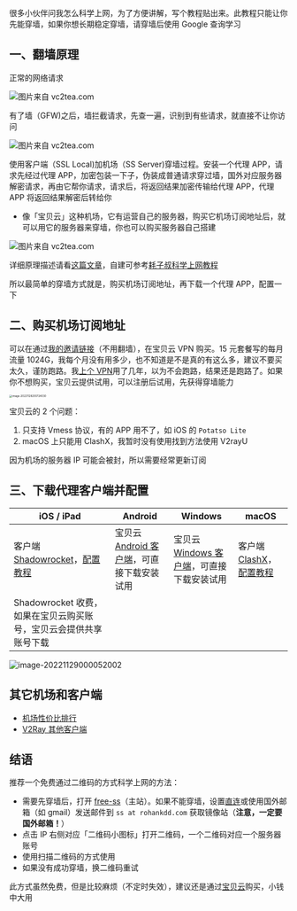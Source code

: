 很多小伙伴问我怎么科学上网，为了方便讲解，写个教程贴出来。此教程只能让你先能穿墙，如果你想长期稳定穿墙，请穿墙后使用 Google 查询学习

## 一、翻墙原理

正常的网络请求

![图片来自 vc2tea.com](https://deppwang.oss-cn-beijing.aliyuncs.com/blog/20221128203043.png)

有了墙（GFW)之后，墙拦截请求，先查一遍，识别到有些请求，就直接不让你访问

![图片来自 vc2tea.com](https://deppwang.oss-cn-beijing.aliyuncs.com/blog/20221128203113.png)

使用客户端（SSL Local)加机场（SS Server)穿墙过程。安装一个代理 APP，请求先经过代理 APP，加密包装一下子，伪装成普通请求穿过墙，国外对应服务器解密请求，再由它帮你请求，请求后，将返回结果加密传输给代理 APP，代理 APP 将返回结果解密后转给你

- 像「宝贝云」这种机场，它有运营自己的服务器，购买它机场订阅地址后，就可以用它的服务器来穿墙，你也可以购买服务器自己搭建

![图片来自 vc2tea.com](http://vc2tea.com/public/upload/whats-shadowsocks-04.png)

详细原理描述请看[这篇文章](http://vc2tea.com/whats-shadowsocks/)，自建可参考[耗子叔科学上网教程](https://github.com/haoel/haoel.github.io)

所以最简单的穿墙方式就是，购买机场订阅地址，再下载一个代理 APP，配置一下

## 二、购买机场订阅地址

可以在通过[我的邀请链接](https://v3ssy.xyz/#/register?code=jTQRsoYP)（不用翻墙），在宝贝云 VPN 购买。15 元套餐写的每月流量 1024G，我每个月没有用多少，也不知道是不是真的有这么多，建议不要买太久，谨防跑路。我[上个 VPN](http://netboost.co/)用了几年，以为不会跑路，结果还是跑路了。如果你不想购买，宝贝云提供试用，可以注册后试用，先获得穿墙能力

<img src="https://deppwang.oss-cn-beijing.aliyuncs.com/blog/20221128200724.png" alt="image-20221128200724030" style="zoom: 33%;" />

宝贝云的 2 个问题：

1. 只支持 Vmess 协议，有的 APP 用不了，如 iOS 的 `Potatso Lite`
2. macOS 上只能用 ClashX，我暂时没有使用找到方法使用 V2rayU

因为机场的服务器 IP 可能会被封，所以需要经常更新订阅

## 三、下载代理客户端并配置

| iOS / iPad                                                   | Android                                                      | Windows                                                      | macOS                                                        |
| ------------------------------------------------------------ | ------------------------------------------------------------ | ------------------------------------------------------------ | ------------------------------------------------------------ |
| 客户端 [Shadowrocket](https://apps.apple.com/us/app/shadowrocket/id932747118)，[配置教程](https://wikibos.com/index.php/kb/shadowrocket/) | 宝贝云 [Android 客户端](https://www.lanzoux.com/iBYj00ah66sd)，可直接下载安装试用 | 宝贝云 [Windows 客户端](https://www.lanzoux.com/iuh2D0ah65ed)，可直接下载安装试用 | 客户端 [ClashX](https://github.com/yichengchen/clashX/releases)，[配置教程](https://v2xtls.org/clashx%E9%85%8D%E7%BD%AEv2ray%E6%95%99%E7%A8%8B/) |
| Shadowrocket 收费，如果在宝贝云购买账号，宝贝云会提供共享账号下载 |                                                              |                                                              |                                                              |

![image-20221129000052002](https://deppwang.oss-cn-beijing.aliyuncs.com/blog/20221129000052.png)

## 其它机场和客户端

- [机场性价比排行](https://duangks.com/index.php/4.html)
- [V2Ray 其他客户端](https://tlanyan.me/v2ray-clients-download/)

## 结语

推荐一个免费通过二维码的方式科学上网的方法：
* 需要先穿墙后，打开 [free-ss](https://free-ss.site/)（主站）。如果不能穿墙，设置[直连](https://free-ss.site/v/direct_access.png)或使用国外邮箱（如 gmail）发送邮件到 `ss at rohankdd.com` 获取镜像站（**注意，一定要国外邮箱！**）
* 点击 IP 右侧对应「二维码小图标」打开二维码，一个二维码对应一个服务器账号
* 使用扫描二维码的方式使用
* 如果没有成功穿墙，换二维码重试

此方式虽然免费，但是比较麻烦（不定时失效），建议还是通过[宝贝云](https://v3ssy.xyz/#/register?code=jTQRsoYP)购买，小钱中大用
